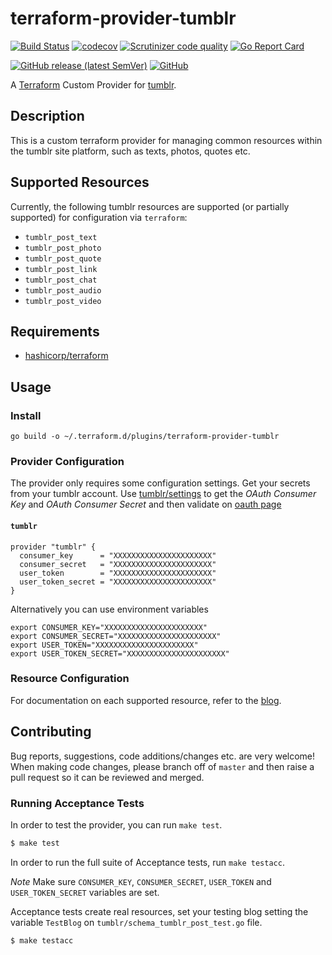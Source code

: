 # terraform-provider-tumblr 
[![Build Status](https://github.com/rfiestas/terraform-provider-tumblr/workflows/Test/badge.svg)](https://github.com/rfiestas/terraform-provider-tumblr/actions)
[![codecov](https://codecov.io/gh/rfiestas/terraform-provider-tumblr/branch/master/graph/badge.svg)](https://codecov.io/gh/rfiestas/terraform-provider-tumblr)
[![Scrutinizer code quality](https://img.shields.io/scrutinizer/quality/g/rfiestas/terraform-provider-tumblr)](https://scrutinizer-ci.com/g/rfiestas/terraform-provider-tumblr/?branch=master)
[![Go Report Card](https://goreportcard.com/badge/github.com/rfiestas/terraform-provider-tumblr)](https://goreportcard.com/report/github.com/rfiestas/terraform-provider-tumblr)

[![GitHub release (latest SemVer)](https://img.shields.io/github/v/release/rfiestas/terraform-provider-tumblr)](https://github.com/rfiestas/terraform-provider-tumblr/releases)
[![GitHub](https://img.shields.io/github/license/rfiestas/terraform-provider-tumblr)](https://github.com/rfiestas/terraform-provider-tumblr/blob/master/LICENSE)

A [Terraform](https://www.terraform.io) Custom Provider for [tumblr](https://www.tumblr.com).

## Description

This is a custom terraform provider for managing common resources within the tumblr site platform, such as texts, photos, quotes etc.

## Supported Resources

Currently, the following tumblr resources are supported (or partially supported) for configuration via `terraform`:

* `tumblr_post_text`
* `tumblr_post_photo`
* `tumblr_post_quote`
* `tumblr_post_link`
* `tumblr_post_chat`
* `tumblr_post_audio`
* `tumblr_post_video`

## Requirements

* [hashicorp/terraform](https://github.com/hashicorp/terraform)

## Usage

### Install

```
go build -o ~/.terraform.d/plugins/terraform-provider-tumblr
```

### Provider Configuration

The provider only requires some configuration settings. Get your secrets from your tumblr account.
Use [tumblr/settings](https://www.tumblr.com/settings/apps) to get the *OAuth Consumer Key* and *OAuth Consumer Secret* 
and then validate on [oauth page](https://api.tumblr.com/console/calls/user/info)

#### `tumblr`

```
provider "tumblr" {
  consumer_key      = "XXXXXXXXXXXXXXXXXXXXXX"
  consumer_secret   = "XXXXXXXXXXXXXXXXXXXXXX"
  user_token        = "XXXXXXXXXXXXXXXXXXXXXX"
  user_token_secret = "XXXXXXXXXXXXXXXXXXXXXX"
}
```

Alternatively you can use environment variables

```
export CONSUMER_KEY="XXXXXXXXXXXXXXXXXXXXXX"
export CONSUMER_SECRET="XXXXXXXXXXXXXXXXXXXXXX"
export USER_TOKEN="XXXXXXXXXXXXXXXXXXXXXX"
export USER_TOKEN_SECRET="XXXXXXXXXXXXXXXXXXXXXX"
```

### Resource Configuration

For documentation on each supported resource, refer to the [blog](https://terraform-provider-for.tumblr.com/).

## Contributing

Bug reports, suggestions, code additions/changes etc. are very welcome! When making code changes, please branch off of `master` and then raise a pull request so it can be reviewed and merged.

### Running Acceptance Tests

In order to test the provider, you can run `make test`.

```sh
$ make test
```

In order to run the full suite of Acceptance tests, run `make testacc`.

*Note* Make sure `CONSUMER_KEY`, `CONSUMER_SECRET`, `USER_TOKEN` and  `USER_TOKEN_SECRET` variables are set.

Acceptance tests create real resources, set your testing blog setting the variable `TestBlog` on `tumblr/schema_tumblr_post_test.go` file.

```sh
$ make testacc
```
